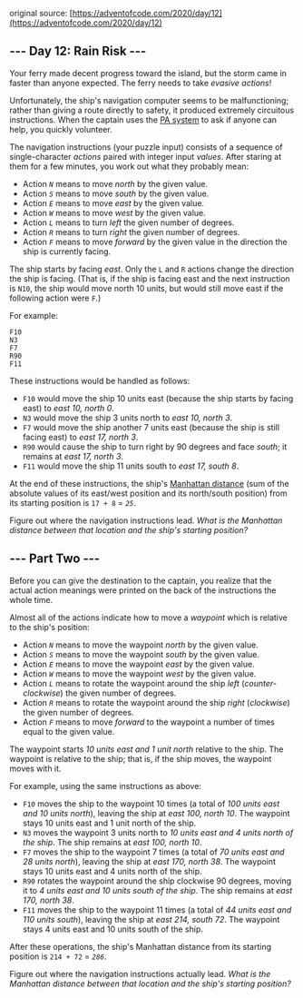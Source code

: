 original source: [https://adventofcode.com/2020/day/12](https://adventofcode.com/2020/day/12)
## --- Day 12: Rain Risk ---
Your ferry made decent progress toward the island, but the storm came in faster than anyone expected. The ferry needs to take *evasive actions*!

Unfortunately, the ship's navigation computer seems to be malfunctioning; rather than giving a route directly to safety, it produced extremely circuitous instructions. When the captain uses the [PA system](https://en.wikipedia.org/wiki/Public_address_system) to ask if anyone can help, you quickly volunteer.

The navigation instructions (your puzzle input) consists of a sequence of single-character *actions* paired with integer input *values*. After staring at them for a few minutes, you work out what they probably mean:


 - Action *`N`* means to move *north* by the given value.
 - Action *`S`* means to move *south* by the given value.
 - Action *`E`* means to move *east* by the given value.
 - Action *`W`* means to move *west* by the given value.
 - Action *`L`* means to turn *left* the given number of degrees.
 - Action *`R`* means to turn *right* the given number of degrees.
 - Action *`F`* means to move *forward* by the given value in the direction the ship is currently facing.

The ship starts by facing *east*. Only the `L` and `R` actions change the direction the ship is facing. (That is, if the ship is facing east and the next instruction is `N10`, the ship would move north 10 units, but would still move east if the following action were `F`.)

For example:

```
F10
N3
F7
R90
F11
```

These instructions would be handled as follows:


 - `F10` would move the ship 10 units east (because the ship starts by facing east) to *east 10, north 0*.
 - `N3` would move the ship 3 units north to *east 10, north 3*.
 - `F7` would move the ship another 7 units east (because the ship is still facing east) to *east 17, north 3*.
 - `R90` would cause the ship to turn right by 90 degrees and face *south*; it remains at *east 17, north 3*.
 - `F11` would move the ship 11 units south to *east 17, south 8*.

At the end of these instructions, the ship's [Manhattan distance](https://en.wikipedia.org/wiki/Manhattan_distance) (sum of the absolute values of its east/west position and its north/south position) from its starting position is `17 + 8` = *`25`*.

Figure out where the navigation instructions lead. *What is the Manhattan distance between that location and the ship's starting position?*


## --- Part Two ---
Before you can give the destination to the captain, you realize that the actual action meanings were printed on the back of the instructions the whole time.

Almost all of the actions indicate how to move a *waypoint* which is relative to the ship's position:


 - Action *`N`* means to move the waypoint *north* by the given value.
 - Action *`S`* means to move the waypoint *south* by the given value.
 - Action *`E`* means to move the waypoint *east* by the given value.
 - Action *`W`* means to move the waypoint *west* by the given value.
 - Action *`L`* means to rotate the waypoint around the ship *left* (*counter-clockwise*) the given number of degrees.
 - Action *`R`* means to rotate the waypoint around the ship *right* (*clockwise*) the given number of degrees.
 - Action *`F`* means to move *forward* to the waypoint a number of times equal to the given value.

The waypoint starts *10 units east and 1 unit north* relative to the ship. The waypoint is relative to the ship; that is, if the ship moves, the waypoint moves with it.

For example, using the same instructions as above:


 - `F10` moves the ship to the waypoint 10 times (a total of *100 units east and 10 units north*), leaving the ship at *east 100, north 10*. The waypoint stays 10 units east and 1 unit north of the ship.
 - `N3` moves the waypoint 3 units north to *10 units east and 4 units north of the ship*. The ship remains at *east 100, north 10*.
 - `F7` moves the ship to the waypoint 7 times (a total of *70 units east and 28 units north*), leaving the ship at *east 170, north 38*. The waypoint stays 10 units east and 4 units north of the ship.
 - `R90` rotates the waypoint around the ship clockwise 90 degrees, moving it to *4 units east and 10 units south of the ship*. The ship remains at *east 170, north 38*.
 - `F11` moves the ship to the waypoint 11 times (a total of *44 units east and 110 units south*), leaving the ship at *east 214, south 72*. The waypoint stays 4 units east and 10 units south of the ship.

After these operations, the ship's Manhattan distance from its starting position is `214 + 72` = *`286`*.

Figure out where the navigation instructions actually lead. *What is the Manhattan distance between that location and the ship's starting position?*


